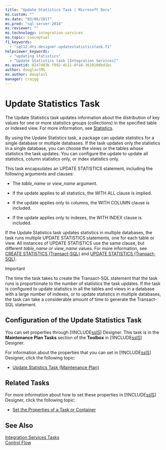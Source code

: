 ```yaml
---
title: "Update Statistics Task | Microsoft Docs"
ms.custom: ""
ms.date: "03/06/2017"
ms.prod: "sql-server-2014"
ms.reviewer: ""
ms.technology: integration-services
ms.topic: conceptual
f1_keywords: 
  - "sql12.dts.designer.updatestatisticstask.f1"
helpviewer_keywords: 
  - "updating statistics"
  - "Update Statistics task [Integration Services]"
ms.assetid: 0247483b-f092-4511-8fa8-3610108bd1bc
author: douglaslMS
ms.author: douglasl
manager: craigg
---
```

# Update Statistics Task
  The Update Statistics task updates information about the distribution of key values for one or more statistics groups (collections) in the specified table or indexed view. For more information, see [Statistics](../../relational-databases/statistics/statistics.md).  
  
 By using the Update Statistics task, a package can update statistics for a single database or multiple databases. If the task updates only the statistics in a single database, you can choose the views or the tables whose statistics the task updates. You can configure the update to update all statistics, column statistics only, or index statistics only.  
  
 This task encapsulates an UPDATE STATISTICS statement, including the following arguments and clauses:  
  
-   The *table_name* or *view_name* argument.  
  
-   If the update applies to all statistics, the WITH ALL clause is implied.  
  
-   If the update applies only to columns, the WITH COLUMN clause is included.  
  
-   If the update applies only to indexes, the WITH INDEX clause is included.  
  
 If the Update Statistics task updates statistics in multiple databases, the task runs multiple UPDATE STATISTICS statements, one for each table or view. All instances of UPDATE STATISTICS use the same clause, but different *table_name* or *view_name* values. For more information, see [CREATE STATISTICS &#40;Transact-SQL&#41;](/sql/t-sql/statements/create-statistics-transact-sql) and [UPDATE STATISTICS &#40;Transact-SQL&#41;](/sql/t-sql/statements/update-statistics-transact-sql).  
  
> [!IMPORTANT]  
>  The time the task takes to create the Transact-SQL statement that the task runs is proportionate to the number of statistics the task updates. If the task is configured to update statistics in all the tables and views in a database with a large number of indexes, or to update statistics in multiple databases, the task can take a considerable amount of time to generate the Transact-SQL statement.  
  
## Configuration of the Update Statistics Task  
 You can set properties through [!INCLUDE[ssIS](../../../includes/ssis-md.md)] Designer. This task is in the **Maintenance Plan Tasks** section of the **Toolbox** in [!INCLUDE[ssIS](../../../includes/ssis-md.md)] Designer.  
  
 For information about the properties that you can set in [!INCLUDE[ssIS](../../../includes/ssis-md.md)] Designer, click the following topic:  
  
-   [Update Statistics Task &#40;Maintenance Plan&#41;](../../relational-databases/maintenance-plans/update-statistics-task-maintenance-plan.md)  
  
## Related Tasks  
 For more information about how to set these properties in [!INCLUDE[ssIS](../../../includes/ssis-md.md)] Designer, click the following topic:  
  
-   [Set the Properties of a Task or Container](../set-the-properties-of-a-task-or-container.md)  
  
## See Also  
 [Integration Services Tasks](integration-services-tasks.md)   
 [Control Flow](control-flow.md)  
  
  
